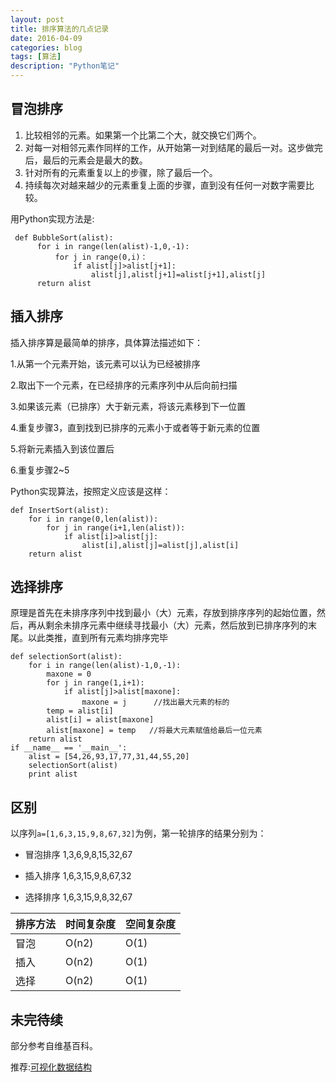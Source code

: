 ```yaml
---
layout: post
title: 排序算法的几点记录
date: 2016-04-09
categories: blog
tags: [算法]
description: "Python笔记"
---
```


## 冒泡排序
1. 比较相邻的元素。如果第一个比第二个大，就交换它们两个。
2. 对每一对相邻元素作同样的工作，从开始第一对到结尾的最后一对。这步做完后，最后的元素会是最大的数。
3. 针对所有的元素重复以上的步骤，除了最后一个。
4. 持续每次对越来越少的元素重复上面的步骤，直到没有任何一对数字需要比较。

用Python实现方法是:

```
 def BubbleSort(alist):
      for i in range(len(alist)-1,0,-1):
          for j in range(0,i)：
              if alist[j]>alist[j+1]:
                  alist[j],alist[j+1]=alist[j+1],alist[j]
      return alist
```

## 插入排序
插入排序算是最简单的排序，具体算法描述如下：

1.从第一个元素开始，该元素可以认为已经被排序

2.取出下一个元素，在已经排序的元素序列中从后向前扫描

3.如果该元素（已排序）大于新元素，将该元素移到下一位置

4.重复步骤3，直到找到已排序的元素小于或者等于新元素的位置

5.将新元素插入到该位置后

6.重复步骤2~5

Python实现算法，按照定义应该是这样：

```
def InsertSort(alist):
    for i in range(0,len(alist)):
        for j in range(i+1,len(alist)):
            if alist[i]>alist[j]:
                alist[i],alist[j]=alist[j],alist[i]
    return alist
```



## 选择排序

原理是首先在未排序序列中找到最小（大）元素，存放到排序序列的起始位置，然后，再从剩余未排序元素中继续寻找最小（大）元素，然后放到已排序序列的末尾。以此类推，直到所有元素均排序完毕

```
def selectionSort(alist):
    for i in range(len(alist)-1,0,-1):
        maxone = 0
        for j in range(1,i+1):
            if alist[j]>alist[maxone]:
                maxone = j      //找出最大元素的标的
        temp = alist[i]
        alist[i] = alist[maxone]
        alist[maxone] = temp   //将最大元素赋值给最后一位元素
    return alist
if __name__ == '__main__':
    alist = [54,26,93,17,77,31,44,55,20]
    selectionSort(alist)
    print alist
```

## 区别

以序列`a=[1,6,3,15,9,8,67,32]`为例，第一轮排序的结果分别为：

- 冒泡排序 1,3,6,9,8,15,32,67

- 插入排序 1,6,3,15,9,8,67,32

- 选择排序 1,6,3,15,9,8,32,67

排序方法 | 时间复杂度 | 空间复杂度
----     |------      |----
冒泡     |  O(n2)     | O(1)
插入     |  O(n2)     | O(1)
选择     |  O(n2)     | O(1)

## 未完待续

部分参考自维基百科。

推荐:[可视化数据结构](http://zh.visualgo.net/)
